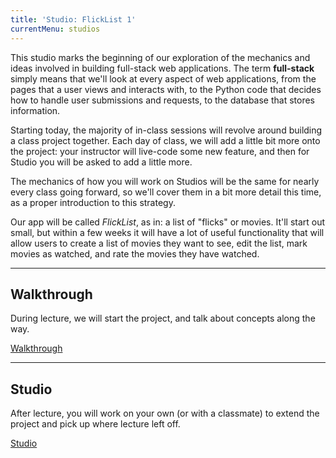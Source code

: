 ```yaml
---
title: 'Studio: FlickList 1'
currentMenu: studios
---
```



This studio marks the beginning of our exploration of the mechanics and ideas involved in building full-stack web applications. The term **full-stack** simply means that we'll look at every aspect of web applications, from the pages that a user views and interacts with, to the Python code that decides how to handle user submissions and requests, to the database that stores information.

Starting today, the majority of in-class sessions will revolve around building a class project together. Each day of class, we will add a little bit more onto the project: your instructor will live-code some new feature, and then for Studio you will be asked to add a little more.

The mechanics of how you will work on Studios will be the same for nearly every class going forward, so we'll cover them in a bit more detail this time, as a proper introduction to this strategy.

Our app will be called *FlickList*, as in: a list of "flicks" or movies. It'll start out small, but within a few weeks it will have a lot of useful functionality that will allow users to create a list of movies they want to see, edit the list, mark movies as watched, and rate the movies they have watched.

---

## Walkthrough

During lecture, we will start the project, and talk about concepts along the way.

[Walkthrough](./walkthrough/)

---

## Studio

After lecture, you will work on your own (or with a classmate) to extend the project and pick up where lecture left off.

[Studio](./studio/)

[get-the-code]: ../getting-the-code/
